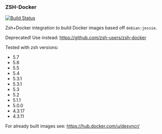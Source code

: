 ### ZSH-Docker
[![Build Status](https://travis-ci.org/desyncr/zsh-docker.svg?branch=master)](https://travis-ci.org/desyncr/zsh-docker)

Zsh+Docker integration to build Docker images based off `debian:jessie`.

Deprecated! Use instead: https://github.com/zsh-users/zsh-docker

Tested with zsh versions:

- 5.7
- 5.6
- 5.5
- 5.4
- 5.3.1
- 5.3.1
- 5.3
- 5.2
- 5.1.1
- 5.0.0
- 4.3.17
- 4.3.11

For already built images see: https://hub.docker.com/u/desyncr/
